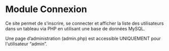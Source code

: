 # Module Connexion
Ce site permet de s'inscrire, se connecter et afficher la liste des utilisateurs dans un tableau via PHP en utilisant une base de données MySQL.

Une page d’administration (admin.php) est accessible UNIQUEMENT pour l'utilisateur “admin”.
